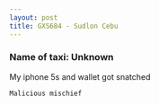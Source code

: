 ```yaml
---
layout: post
title: GXS684 - Sudlon Cebu
---
```


### Name of taxi: Unknown

My iphone 5s and wallet got snatched

```Malicious mischief```
